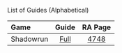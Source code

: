 List of Guides (Alphabetical) 

|Game|Guide|RA Page|
|:--|:--:|:--:|
|Shadowrun|[Full](Shadowrun-(Mega-Drive))|[4748](https://retroachievements.org/game/4748)|
